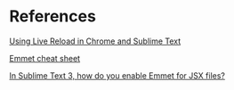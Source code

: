 # References

[Using Live Reload in Chrome and Sublime Text](https://creativcoder.wordpress.com/2014/04/23/using-live-reload-in-chrome-and-sublime-text/)

[Emmet cheat sheet](https://docs.emmet.io/cheat-sheet/)

[In Sublime Text 3, how do you enable Emmet for JSX files?](https://stackoverflow.com/questions/26089802/in-sublime-text-3-how-do-you-enable-emmet-for-jsx-files#31767887)